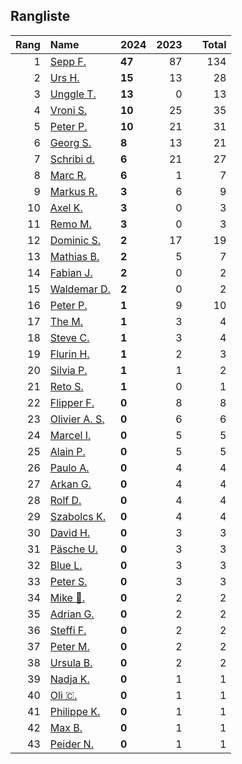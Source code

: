## Rangliste

|   Rang | Name                                                       | 2024   |   2023 |    |   Total |
|-------:|:-----------------------------------------------------------|:-------|-------:|:---|--------:|
|      1 | [Sepp F.](https://www.strava.com/athletes/16756310)        | **47** |     87 |    |     134 |
|      2 | [Urs H.](https://www.strava.com/athletes/372431)           | **15** |     13 |    |      28 |
|      3 | [Unggle T.](https://www.strava.com/athletes/22347544)      | **13** |      0 |    |      13 |
|      4 | [Vroni S.](https://www.strava.com/athletes/29514203)       | **10** |     25 |    |      35 |
|      5 | [Peter P.](https://www.strava.com/athletes/25457664)       | **10** |     21 |    |      31 |
|      6 | [Georg S.](https://www.strava.com/athletes/916353)         | **8**  |     13 |    |      21 |
|      7 | [Schribi d.](https://www.strava.com/athletes/11422737)     | **6**  |     21 |    |      27 |
|      8 | [Marc R.](https://www.strava.com/athletes/58984045)        | **6**  |      1 |    |       7 |
|      9 | [Markus R.](https://www.strava.com/athletes/4722924)       | **3**  |      6 |    |       9 |
|     10 | [Axel K.](https://www.strava.com/athletes/59300995)        | **3**  |      0 |    |       3 |
|     11 | [Remo M.](https://www.strava.com/athletes/10098982)        | **3**  |      0 |    |       3 |
|     12 | [Dominic S.](https://www.strava.com/athletes/55489726)     | **2**  |     17 |    |      19 |
|     13 | [Mathias B.](https://www.strava.com/athletes/49060784)     | **2**  |      5 |    |       7 |
|     14 | [Fabian J.](https://www.strava.com/athletes/3980614)       | **2**  |      0 |    |       2 |
|     15 | [Waldemar D.](https://www.strava.com/athletes/7070994)     | **2**  |      0 |    |       2 |
|     16 | [Peter P.](https://www.strava.com/athletes/57591751)       | **1**  |      9 |    |      10 |
|     17 | [The M.](https://www.strava.com/athletes/6200327)          | **1**  |      3 |    |       4 |
|     18 | [Steve C.](https://www.strava.com/athletes/15992918)       | **1**  |      3 |    |       4 |
|     19 | [Flurin H.](https://www.strava.com/athletes/60467988)      | **1**  |      2 |    |       3 |
|     20 | [Silvia P.](https://www.strava.com/athletes/14573315)      | **1**  |      1 |    |       2 |
|     21 | [Reto S.](https://www.strava.com/athletes/9681288)         | **1**  |      0 |    |       1 |
|     22 | [Flipper F.](https://www.strava.com/athletes/42768485)     | **0**  |      8 |    |       8 |
|     23 | [Olivier A.  S.](https://www.strava.com/athletes/28727279) | **0**  |      6 |    |       6 |
|     24 | [Marcel I.](https://www.strava.com/athletes/7534298)       | **0**  |      5 |    |       5 |
|     25 | [Alain P.](https://www.strava.com/athletes/3430605)        | **0**  |      5 |    |       5 |
|     26 | [Paulo A.](https://www.strava.com/athletes/21995947)       | **0**  |      4 |    |       4 |
|     27 | [Arkan G.](https://www.strava.com/athletes/8800165)        | **0**  |      4 |    |       4 |
|     28 | [Rolf D.](https://www.strava.com/athletes/18050383)        | **0**  |      4 |    |       4 |
|     29 | [Szabolcs K.](https://www.strava.com/athletes/14460104)    | **0**  |      4 |    |       4 |
|     30 | [David H.](https://www.strava.com/athletes/2116373)        | **0**  |      3 |    |       3 |
|     31 | [Päsche U.](https://www.strava.com/athletes/28885166)      | **0**  |      3 |    |       3 |
|     32 | [Blue L.](https://www.strava.com/athletes/84269972)        | **0**  |      3 |    |       3 |
|     33 | [Peter S.](https://www.strava.com/athletes/8718070)        | **0**  |      3 |    |       3 |
|     34 | [Mike 🎲.](https://www.strava.com/athletes/6991554)         | **0**  |      2 |    |       2 |
|     35 | [Adrian G.](https://www.strava.com/athletes/18926488)      | **0**  |      2 |    |       2 |
|     36 | [Steffi  F.](https://www.strava.com/athletes/96508304)     | **0**  |      2 |    |       2 |
|     37 | [Peter M.](https://www.strava.com/athletes/14946812)       | **0**  |      2 |    |       2 |
|     38 | [Ursula B.](https://www.strava.com/athletes/7692435)       | **0**  |      2 |    |       2 |
|     39 | [Nadja K.](https://www.strava.com/athletes/16030256)       | **0**  |      1 |    |       1 |
|     40 | [Oli 🇨.](https://www.strava.com/athletes/31956795)         | **0**  |      1 |    |       1 |
|     41 | [Philippe K.](https://www.strava.com/athletes/10843886)    | **0**  |      1 |    |       1 |
|     42 | [Max B.](https://www.strava.com/athletes/24834013)         | **0**  |      1 |    |       1 |
|     43 | [Peider N.](https://www.strava.com/athletes/22440929)      | **0**  |      1 |    |       1 |